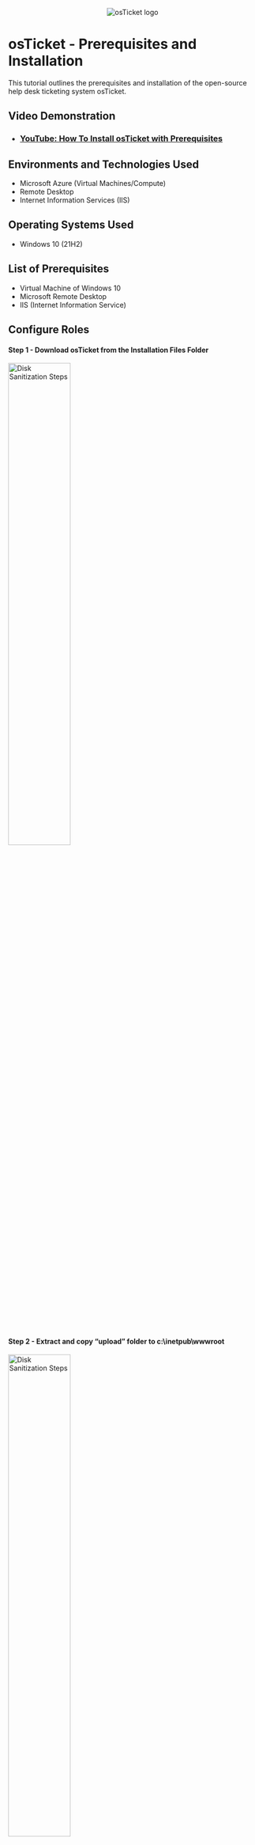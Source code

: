 <p align="center">
<img src="https://i.imgur.com/Clzj7Xs.png" alt="osTicket logo"/>
</p>

<h1>osTicket - Prerequisites and Installation</h1>
This tutorial outlines the prerequisites and installation of the open-source help desk ticketing system osTicket.<br />


<h2>Video Demonstration</h2>

- ### [YouTube: How To Install osTicket with Prerequisites](https://www.youtube.com)

<h2>Environments and Technologies Used</h2>

- Microsoft Azure (Virtual Machines/Compute)
- Remote Desktop
- Internet Information Services (IIS)

<h2>Operating Systems Used </h2>

- Windows 10</b> (21H2)

<h2>List of Prerequisites</h2>

- Virtual Machine of Windows 10
- Microsoft Remote Desktop
- IIS (Internet Information Service)


<h2>Configure Roles</h2>
<h4>Step 1 -  Download osTicket from the Installation Files Folder</h4>
<p>
<img src="https://i.imgur.com/DJmEXEB.png" height="50%" width="50%" alt="Disk Sanitization Steps"/>
</p>
<h4>Step 2 - Extract and copy “upload” folder to c:\inetpub\wwwroot</h4>
<p>
<img src="https://i.imgur.com/DJmEXEB.png" height="50%" width="50%" alt="Disk Sanitization Steps"/>
</p>
<h4>Step 3 - Within c:\inetpub\wwwroot, Rename “upload” to “osTicket”</h4>
<p>
<img src="https://i.imgur.com/DJmEXEB.png" height="50%" width="50%" alt="Disk Sanitization Steps"/>
</p>
<br />
<p>

<h4>Reload IIS (Open IIS, Stop and Start the server)</h4>
<p>
<img src="https://i.imgur.com/DJmEXEB.png" height="50%" width="50%" alt="Disk Sanitization Steps"/>
</p>
<br />

<h2>Configure Departments</h2>
On the right, click “Browse *:80”
<p>
<img src="https://i.imgur.com/DJmEXEB.png" height="50%" width="50%" alt="Disk Sanitization Steps"/>
</p>
<br />


<h2>Configure Teams</h2>
<h4>Go back to IIS, sites -> Default -> osTicket</h4>
<p>
<img src="https://i.imgur.com/DJmEXEB.png" height="50%" width="50%" alt="Disk Sanitization Steps"/>
</p>
<h4>Double-click PHP Manager</h4>
<p>
<img src="https://i.imgur.com/DJmEXEB.png" height="50%" width="50%" alt="Disk Sanitization Steps"/>
</p>

<h4>Click “Enable or disable an extension”</h4>
<p>- Enable: php_imap.dll</p>
<p>- Enable: php_intl.dll</p>
<p>- Enable: php_opcache.dll</p>
<p>- Refresh the osTicket site in your browse, observe the changes</p>
<p>
<img src="https://i.imgur.com/DJmEXEB.png" height="50%" width="50%" alt="Disk Sanitization Steps"/>
</p>
<br />

<h2>Allow anyone to create tickets</h2>
<h4>- From: C:\inetpub\wwwroot\osTicket\include\ost-sampleconfig.php</h4>
<p>
<img src="https://i.imgur.com/DJmEXEB.png" height="50%" width="50%" alt="Disk Sanitization Steps"/>
</p>
<h4>- From: To: C:\inetpub\wwwroot\osTicket\include\ost-config.php</h4>
<p>
<img src="https://i.imgur.com/DJmEXEB.png" height="50%" width="50%" alt="Disk Sanitization Steps"/>
</p>
<br />


<h2>Configure Agents (workers)</h2>
<h4>- Disable inheritance -> Remove All</h4>
<p>
<img src="https://i.imgur.com/DJmEXEB.png" height="50%" width="50%" alt="Disk Sanitization Steps"/>
</p>
<h4>- New Permissions -> Everyone -> All</h4>
<p>
<img src="https://i.imgur.com/DJmEXEB.png" height="50%" width="50%" alt="Disk Sanitization Steps"/>
</p>
<br />


<h2>Configure Users (customers)</h2>
<h4>- Name Helpdesk</h4>
<p>
<img src="https://i.imgur.com/DJmEXEB.png" height="50%" width="50%" alt="Disk Sanitization Steps"/>
</p>
<h4>- Default email (receives email from customers)</h4>
<p>
<img src="https://i.imgur.com/DJmEXEB.png" height="50%" width="50%" alt="Disk Sanitization Steps"/>
</p>
<br />


<h2>Configure Service-Level Agreement (SLA)</h2>
<h4>- Open Heidi SQL</h4>
<p>
<img src="https://i.imgur.com/DJmEXEB.png" height="50%" width="50%" alt="Disk Sanitization Steps"/>
</p>
<h4>- Create a new session, root/Password1</h4>
<p>
<img src="https://i.imgur.com/DJmEXEB.png" height="50%" width="50%" alt="Disk Sanitization Steps"/>
</p>
<br />
<h4>- Connect to the session</h4>
<p>
<img src="https://i.imgur.com/DJmEXEB.png" height="50%" width="50%" alt="Disk Sanitization Steps"/>
</p>
<br />
<h4>- Create a database called “osTicket”</h4>
<p>
<img src="https://i.imgur.com/DJmEXEB.png" height="50%" width="50%" alt="Disk Sanitization Steps"/>
</p>
<br />


<h2>Configure Help Topics</h2>
<h4>- MySQL Database: osTicket</h4>
<p>
<img src="https://i.imgur.com/DJmEXEB.png" height="50%" width="50%" alt="Disk Sanitization Steps"/>
</p>
<h4>- MySQL Username: root</h4>
<p>
<img src="https://i.imgur.com/DJmEXEB.png" height="50%" width="50%" alt="Disk Sanitization Steps"/>
</p>
<h4>- MySQL Password: Password1</h4>
<p>
<img src="https://i.imgur.com/DJmEXEB.png" height="50%" width="50%" alt="Disk Sanitization Steps"/>
</p>
<h4>- Click “Install Now!”</h4>
<p>
<img src="https://i.imgur.com/DJmEXEB.png" height="50%" width="50%" alt="Disk Sanitization Steps"/>
</p>
<br />


<h2>Congratulations, hopefully it is installed with no errors!</h2>
<h4>- Browse to your help desk login page: http://localhost/osTicket/scp/login.php</h4>
<p>
<img src="https://i.imgur.com/DJmEXEB.png" height="50%" width="50%" alt="Disk Sanitization Steps"/>
</p>
<br />
